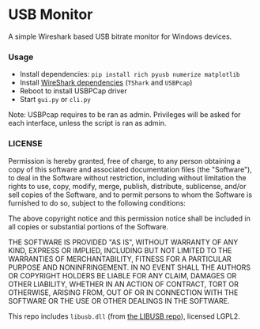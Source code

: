 # USB Monitor

A simple Wireshark based USB bitrate monitor for Windows devices.

### Usage

- Install dependencies: `pip install rich pyusb numerize matplotlib`
- Install [WireShark dependencies](https://www.wireshark.org/download.html) (`TShark` and `USBPcap`)
- Reboot to install USBPCap driver
- Start `gui.py` or `cli.py`

Note: USBPcap requires to be ran as admin. Privileges will be asked for each interface, unless the script is ran as admin.

### LICENSE

Permission is hereby granted, free of charge, to any person obtaining a copy
of this software and associated documentation files (the "Software"), to deal
in the Software without restriction, including without limitation the rights
to use, copy, modify, merge, publish, distribute, sublicense, and/or sell
copies of the Software, and to permit persons to whom the Software is
furnished to do so, subject to the following conditions:

The above copyright notice and this permission notice shall be included in all
copies or substantial portions of the Software.

THE SOFTWARE IS PROVIDED "AS IS", WITHOUT WARRANTY OF ANY KIND, EXPRESS OR
IMPLIED, INCLUDING BUT NOT LIMITED TO THE WARRANTIES OF MERCHANTABILITY,
FITNESS FOR A PARTICULAR PURPOSE AND NONINFRINGEMENT. IN NO EVENT SHALL THE
AUTHORS OR COPYRIGHT HOLDERS BE LIABLE FOR ANY CLAIM, DAMAGES OR OTHER
LIABILITY, WHETHER IN AN ACTION OF CONTRACT, TORT OR OTHERWISE, ARISING FROM,
OUT OF OR IN CONNECTION WITH THE SOFTWARE OR THE USE OR OTHER DEALINGS IN THE
SOFTWARE.

This repo includes `libusb.dll` (from [the LIBUSB repo](https://github.com/libusb/libusb/releases)), licensed LGPL2.